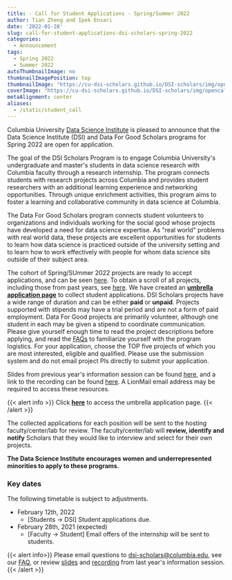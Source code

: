 ```yaml
---
title: - Call for Student Applications - Spring/Summer 2022
author: Tian Zheng and Ipek Ensari
date: '2022-01-28'
slug: call-for-student-applications-dsi-scholars-spring-2022
categories:
  - Announcement
tags:
  - Spring 2022
  - Summer 2022
autoThumbnailImage: no
thumbnailImagePosition: top
thumbnailImage: "https://cu-dsi-scholars.github.io/DSI-scholars/img/opencall_students_spring_2022.png"
coverImage: "https://cu-dsi-scholars.github.io/DSI-scholars/img/opencall_students_spring_2022.png"
metaAlignment: center
aliases:
  - /static/student_call
---
```

Columbia University [Data Science Institute](http://datascience.columbia.edu/) is pleased to announce that the Data Science Institute (DSI) and Data For Good Scholars programs for Spring 2022 are open for application.

The goal of the DSI Scholars Program is to engage Columbia University's undergraduate and master's students in data science research with Columbia faculty through a research internship. The program connects students with research projects across Columbia and provides student researchers with an additional learning experience and networking opportunities. Through unique enrichment activities, this program aims to foster a learning and collaborative community in data science at Columbia.

The Data For Good Scholars program connects student volunteers to organizations and individuals working for the social good whose projects have developed a need for data science expertise. As "real world" problems with real world data, these projects are excellent opportunities for students to learn how data science is practiced outside of the university setting and to learn how to work effectively with people for whom data science sits outside of their subject area.

<!--more-->

The cohort of Spring/SUmmer 2022 projects are ready to accept applications, and can be seen [here](/categories/open-projects-spring-2022). To obtain a scroll of all projects, including those from past years, see [here](/). We have created an [**umbrella application page**](https://forms.gle/qjj2dZbp7uLZRT1w7) to collect student applications. DSI Scholars projects have a wide range of duration and can be either **paid** or **unpaid**. Projects supported with stipends may have a trial period and are not a form of paid employment. Data For Good projects are primarily volunteer, although one student in each may be given a stipend to coordinate communication. Please give yourself enough time to read the project descriptions before applying, and read the [FAQs](https://cu-dsi-scholars.github.io/DSI-scholars/static/student_faq) to familiarize yourself with the program logistics. For your application, choose the TOP five projects of which you are most interested, eligible and qualified. Please use the submission system and do not email project PIs directly to submit your application.

Slides from previous year's information session can be found [here](https://docs.google.com/presentation/d/11KPHFM94AcjEuTAZRP7qDmFmQ9UOYkK2EYHZY3bemyU/edit?usp=sharing), and a link to the recording can be found [here](https://columbia.hosted.panopto.com/Panopto/Pages/Viewer.aspx?id=7f7e5c53-3da8-4d96-9ce1-ac400104713e). A LionMail email address may be required to access these resources.

{{< alert info >}}
Click [**here**](https://forms.gle/qjj2dZbp7uLZRT1w7) to access the umbrella application page. 
{{< /alert >}}

The collected applications for each position will be sent to the hosting faculty/center/lab for review. The faculty/center/lab will **review, identify and notify** Scholars that they would like to interview and select for their own projects. 

**The Data Science Institute encourages women and underrepresented minorities to apply to these programs.**

### Key dates 

The following timetable is subject to adjustments. 

+ February 12th, 2022
    + [Students -> DSI] Student applications due.
+ February 28th, 2021 (expected)
    + [Faculty -> Student] Email offers of the internship will be sent to students.
        
{{< alert info>}}
Please email questions to [dsi-scholars@columbia.edu](mailto:dsi-scholars@columbia.edu), see our [FAQ](/page/faq2022_spring_summer/), or review  [slides](https://docs.google.com/presentation/d/11KPHFM94AcjEuTAZRP7qDmFmQ9UOYkK2EYHZY3bemyU/edit?usp=sharing) and [recording](https://columbia.hosted.panopto.com/Panopto/Pages/Viewer.aspx?id=7f7e5c53-3da8-4d96-9ce1-ac400104713e) from last year's information session.
{{< /alert >}}

